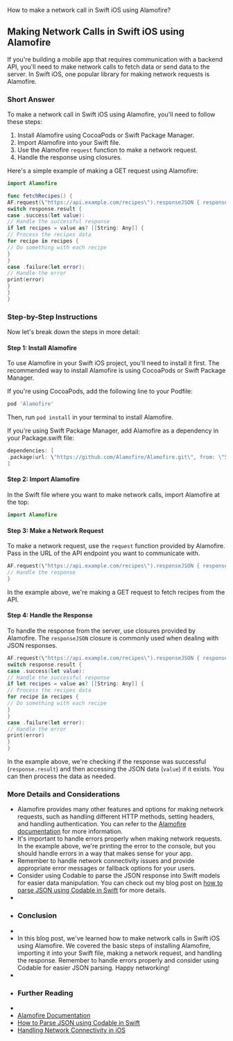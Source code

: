 How to make a network call in Swift iOS using Alamofire?

## Making Network Calls in Swift iOS using Alamofire

If you're building a mobile app that requires communication with a backend API, you'll need to make network calls to fetch data or send data to the server. In Swift iOS, one popular library for making network requests is Alamofire.

### Short Answer

To make a network call in Swift iOS using Alamofire, you'll need to follow these steps:

1. Install Alamofire using CocoaPods or Swift Package Manager.
2. Import Alamofire into your Swift file.
3. Use the Alamofire `request` function to make a network request.
4. Handle the response using closures.

Here's a simple example of making a GET request using Alamofire:

```swift
import Alamofire

func fetchRecipes() {
AF.request(\"https://api.example.com/recipes\").responseJSON { response in
switch response.result {
case .success(let value):
// Handle the successful response
if let recipes = value as? [[String: Any]] {
// Process the recipes data
for recipe in recipes {
// Do something with each recipe
}
}
case .failure(let error):
// Handle the error
print(error)
}
}
}
```

### Step-by-Step Instructions

Now let's break down the steps in more detail:

#### Step 1: Install Alamofire

To use Alamofire in your Swift iOS project, you'll need to install it first. The recommended way to install Alamofire is using CocoaPods or Swift Package Manager.

If you're using CocoaPods, add the following line to your Podfile:

```ruby
pod 'Alamofire'
```

Then, run `pod install` in your terminal to install Alamofire.

If you're using Swift Package Manager, add Alamofire as a dependency in your Package.swift file:

```swift
dependencies: [
.package(url: \"https://github.com/Alamofire/Alamofire.git\", from: \"5.4.0\")
]
```

#### Step 2: Import Alamofire

In the Swift file where you want to make network calls, import Alamofire at the top:

```swift
import Alamofire
```

#### Step 3: Make a Network Request

To make a network request, use the `request` function provided by Alamofire. Pass in the URL of the API endpoint you want to communicate with.

```swift
AF.request(\"https://api.example.com/recipes\").responseJSON { response in
// Handle the response
}
```

In the example above, we're making a GET request to fetch recipes from the API.

#### Step 4: Handle the Response

To handle the response from the server, use closures provided by Alamofire. The `responseJSON` closure is commonly used when dealing with JSON responses.

```swift
AF.request(\"https://api.example.com/recipes\").responseJSON { response in
switch response.result {
case .success(let value):
// Handle the successful response
if let recipes = value as? [[String: Any]] {
// Process the recipes data
for recipe in recipes {
// Do something with each recipe
}
}
case .failure(let error):
// Handle the error
print(error)
}
}
```

In the example above, we're checking if the response was successful (`response.result`) and then accessing the JSON data (`value`) if it exists. You can then process the data as needed.

### More Details and Considerations

- Alamofire provides many other features and options for making network requests, such as handling different HTTP methods, setting headers, and handling authentication. You can refer to the [Alamofire documentation](https://github.com/Alamofire/Alamofire) for more information.
- It's important to handle errors properly when making network requests. In the example above, we're printing the error to the console, but you should handle errors in a way that makes sense for your app.
- Remember to handle network connectivity issues and provide appropriate error messages or fallback options for your users.
- Consider using Codable to parse the JSON response into Swift models for easier data manipulation. You can check out my blog post on [how to parse JSON using Codable in Swift](https://example.com/parse-json-codable-swift) for more details.
- 
- ### Conclusion
- 
- In this blog post, we've learned how to make network calls in Swift iOS using Alamofire. We covered the basic steps of installing Alamofire, importing it into your Swift file, making a network request, and handling the response. Remember to handle errors properly and consider using Codable for easier JSON parsing. Happy networking!
- 
- ### Further Reading
- 
- [Alamofire Documentation](https://github.com/Alamofire/Alamofire)
- [How to Parse JSON using Codable in Swift](https://example.com/parse-json-codable-swift)
- [Handling Network Connectivity in iOS](https://example.com/handling-network-connectivity-ios)
